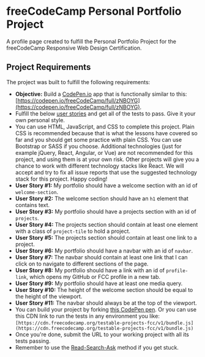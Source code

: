 # freeCodeCamp Personal Portfolio Project

A profile page created to fulfill the Personal Portfolio Project for the freeCodeCamp Responsive Web Design Certification.

## Project Requirements

The project was built to fulfill the following requirements:

*   **Objective:** Build a [CodePen.io](https://codepen.io) app that is functionally similar to this: [https://codepen.io/freeCodeCamp/full/zNBOYG](https://codepen.io/freeCodeCamp/full/zNBOYG).
*   Fulfill the below [user stories](https://en.wikipedia.org/wiki/User_story) and get all of the tests to pass. Give it your own personal style.
*   You can use HTML, JavaScript, and CSS to complete this project. Plain CSS is recommended because that is what the lessons have covered so far and you should get some practice with plain CSS. You can use Bootstrap or SASS if you choose. Additional technologies (just for example jQuery, React, Angular, or Vue) are not recommended for this project, and using them is at your own risk. Other projects will give you a chance to work with different technology stacks like React. We will accept and try to fix all issue reports that use the suggested technology stack for this project. Happy coding!
*   **User Story #1:** My portfolio should have a welcome section with an id of `welcome-section`.
*   **User Story #2:** The welcome section should have an `h1` element that contains text.
*   **User Story #3:** My portfolio should have a projects section with an id of `projects`.
*   **User Story #4:** The projects section should contain at least one element with a class of `project-tile` to hold a project.
*   **User Story #5:** The projects section should contain at least one link to a project.
*   **User Story #6:** My portfolio should have a navbar with an id of `navbar`.
*   **User Story #7:** The navbar should contain at least one link that I can click on to navigate to different sections of the page.
*   **User Story #8:** My portfolio should have a link with an id of `profile-link`, which opens my GitHub or FCC profile in a new tab.
*   **User Story #9:** My portfolio should have at least one media query.
*   **User Story #10:** The height of the welcome section should be equal to the height of the viewport.
*   **User Story #11:** The navbar should always be at the top of the viewport.
*   You can build your project by forking [this CodePen pen](http://codepen.io/freeCodeCamp/pen/MJjpwO). Or you can use this CDN link to run the tests in any environment you like: `[https://cdn.freecodecamp.org/testable-projects-fcc/v1/bundle.js](https://cdn.freecodecamp.org/testable-projects-fcc/v1/bundle.js)`
*   Once you're done, submit the URL to your working project with all its tests passing.
*   Remember to use the [Read-Search-Ask](https://forum.freecodecamp.org/t/how-to-get-help-when-you-are-stuck/19514) method if you get stuck.